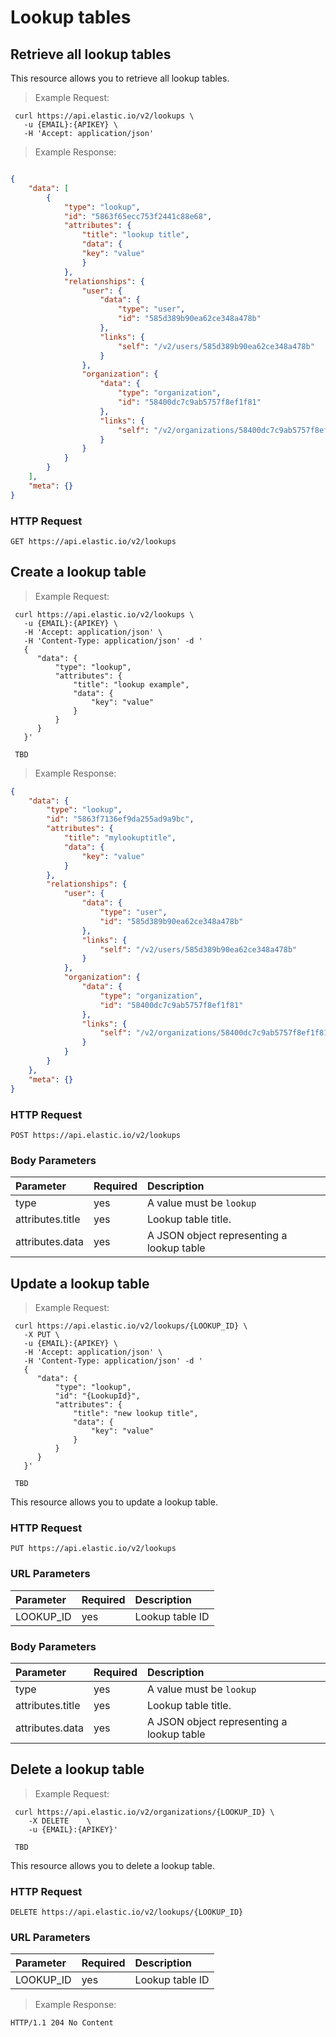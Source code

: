 # Lookup tables

## Retrieve all lookup tables
This resource allows you to retrieve all lookup tables.

> Example Request:

```shell
 curl https://api.elastic.io/v2/lookups \
   -u {EMAIL}:{APIKEY} \
   -H 'Accept: application/json'
```

> Example Response:

```json

{
    "data": [
        {
            "type": "lookup",
            "id": "5863f65ecc753f2441c88e68",
            "attributes": {
                "title": "lookup title",
                "data": {
                "key": "value"
                }
            },
            "relationships": {
                "user": {
                    "data": {
                        "type": "user",
                        "id": "585d389b90ea62ce348a478b"
                    },
                    "links": {
                        "self": "/v2/users/585d389b90ea62ce348a478b"
                    }
                },
                "organization": {
                    "data": {
                        "type": "organization",
                        "id": "58400dc7c9ab5757f8ef1f81"
                    },
                    "links": {
                        "self": "/v2/organizations/58400dc7c9ab5757f8ef1f81"
                    }
                }
            }
        }
    ],
    "meta": {}
}
```

### HTTP Request

``GET https://api.elastic.io/v2/lookups``

## Create a lookup table

> Example Request:

```shell
 curl https://api.elastic.io/v2/lookups \
   -u {EMAIL}:{APIKEY} \
   -H 'Accept: application/json' \
   -H 'Content-Type: application/json' -d '
   {
      "data": {
          "type": "lookup",
          "attributes": {
              "title": "lookup example",
              "data": {
                  "key": "value"
              }
          }
      }
   }'
```

```
 TBD
```

> Example Response:

```json
{
    "data": {
        "type": "lookup",
        "id": "5863f7136ef9da255ad9a9bc",
        "attributes": {
            "title": "mylookuptitle",
            "data": {
                "key": "value"
            }
        },
        "relationships": {
            "user": {
                "data": {
                    "type": "user",
                    "id": "585d389b90ea62ce348a478b"
                },
                "links": {
                    "self": "/v2/users/585d389b90ea62ce348a478b"
                }
            },
            "organization": {
                "data": {
                    "type": "organization",
                    "id": "58400dc7c9ab5757f8ef1f81"
                },
                "links": {
                    "self": "/v2/organizations/58400dc7c9ab5757f8ef1f81"
                }
            }
        }
    },
    "meta": {}
}
```

### HTTP Request

``POST https://api.elastic.io/v2/lookups``


### Body Parameters

| Parameter | Required | Description |
| :--- | :--- | :--- |
| type | yes | A value must be ``lookup`` |
| attributes.title | yes | Lookup table title. |
| attributes.data | yes | A JSON object representing a lookup table |


## Update a lookup table



> Example Request:

```shell
 curl https://api.elastic.io/v2/lookups/{LOOKUP_ID} \
   -X PUT \
   -u {EMAIL}:{APIKEY} \
   -H 'Accept: application/json' \
   -H 'Content-Type: application/json' -d '
   {
      "data": {
          "type": "lookup",
          "id": "{LookupId}",
          "attributes": {
              "title": "new lookup title",
              "data": {
                  "key": "value"
              }
          }
      }
   }'
```

```
 TBD
```

This resource allows you to update a lookup table.

### HTTP Request

``PUT https://api.elastic.io/v2/lookups``


### URL Parameters

| Parameter | Required | Description |
| :--- | :--- | :--- |
| LOOKUP_ID | yes | Lookup table ID |

### Body Parameters

| Parameter | Required | Description |
| :--- | :--- | :--- |
| type | yes | A value must be ``lookup`` |
| attributes.title | yes | Lookup table title. |
| attributes.data | yes | A JSON object representing a lookup table |

## Delete a lookup table

> Example Request:

```shell
 curl https://api.elastic.io/v2/organizations/{LOOKUP_ID} \
    -X DELETE    \
    -u {EMAIL}:{APIKEY}'
```

```
 TBD
```

This resource allows you to delete a lookup table.

### HTTP Request

``DELETE https://api.elastic.io/v2/lookups/{LOOKUP_ID}``


### URL Parameters

| Parameter | Required | Description |
| :--- | :--- | :--- |
| LOOKUP_ID | yes | Lookup table ID |

> Example Response:

```shell
HTTP/1.1 204 No Content
```
